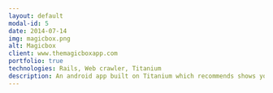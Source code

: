 ```yaml
---
layout: default
modal-id: 5
date: 2014-07-14
img: magicbox.png
alt: Magicbox
client: www.themagicboxapp.com
portfolio: true
technologies: Rails, Web crawler, Titanium
description: An android app built on Titanium which recommends shows you can watch on television. The app learns your preferences over time for recommendations, also you can set reminders for shows and do a lot more. I built both the app and backend API for accessing television data.
---
```

